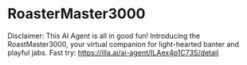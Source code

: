 # RoasterMaster3000
Disclaimer: This AI Agent is all in good fun!
Introducing the RoastMaster3000, your virtual companion for light-hearted banter and playful jabs. 
Fast try: https://illa.ai/ai-agent/ILAex4p1C73S/detail
